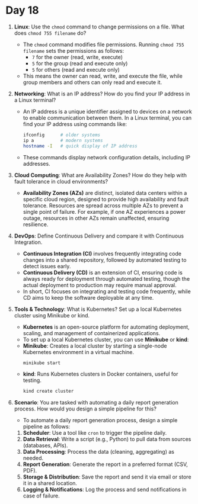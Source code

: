 # Day 18

1. **Linux**: Use the `chmod` command to change permissions on a file. What does `chmod 755 filename` do?
   - The `chmod` command modifies file permissions. Running `chmod 755 filename` sets the permissions as follows:
     - `7` for the owner (read, write, execute)
     - `5` for the group (read and execute only)
     - `5` for others (read and execute only)
   - This means the owner can read, write, and execute the file, while group members and others can only read and execute it.


2. **Networking**: What is an IP address? How do you find your IP address in a Linux terminal?
   - An IP address is a unique identifier assigned to devices on a network to enable communication between them. In a Linux terminal, you can find your IP address using commands like:
     ```bash
     ifconfig      # older systems
     ip a          # modern systems
     hostname -I   # quick display of IP address
     ```
   - These commands display network configuration details, including IP addresses.


3. **Cloud Computing**: What are Availability Zones? How do they help with fault tolerance in cloud environments?
   - **Availability Zones (AZs)** are distinct, isolated data centers within a specific cloud region, designed to provide high availability and fault tolerance. Resources are spread across multiple AZs to prevent a single point of failure. For example, if one AZ experiences a power outage, resources in other AZs remain unaffected, ensuring resilience.


4. **DevOps**: Define Continuous Delivery and compare it with Continuous Integration.
   - **Continuous Integration (CI)** involves frequently integrating code changes into a shared repository, followed by automated testing to detect issues early.
   - **Continuous Delivery (CD)** is an extension of CI, ensuring code is always ready for deployment through automated testing, though the actual deployment to production may require manual approval.
   - In short, CI focuses on integrating and testing code frequently, while CD aims to keep the software deployable at any time.


5. **Tools & Technology**: What is Kubernetes? Set up a local Kubernetes cluster using Minikube or kind.
   - **Kubernetes** is an open-source platform for automating deployment, scaling, and management of containerized applications.
   - To set up a local Kubernetes cluster, you can use **Minikube** or **kind**:
    - **Minikube**: Creates a local cluster by starting a single-node Kubernetes environment in a virtual machine.
       ```bash
       minikube start
       ```
    - **kind**: Runs Kubernetes clusters in Docker containers, useful for testing.
       ```bash
       kind create cluster
       ```

6. **Scenario**: You are tasked with automating a daily report generation process. How would you design a simple pipeline for this?
   - To automate a daily report generation process, design a simple pipeline as follows:
    1. **Scheduler**: Use a tool like `cron` to trigger the pipeline daily.
    2. **Data Retrieval**: Write a script (e.g., Python) to pull data from sources (databases, APIs).
    3. **Data Processing**: Process the data (cleaning, aggregating) as needed.
    4. **Report Generation**: Generate the report in a preferred format (CSV, PDF).
    5. **Storage & Distribution**: Save the report and send it via email or store it in a shared location.
    6. **Logging & Notifications**: Log the process and send notifications in case of failure.
